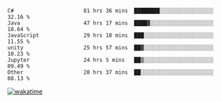 <!--START_SECTION:waka-->

```text
C#                      81 hrs 36 mins  ████████░░░░░░░░░░░░░░░░░   32.16 %
Java                    47 hrs 17 mins  ████▓░░░░░░░░░░░░░░░░░░░░   18.64 %
JavaScript              29 hrs 18 mins  ███░░░░░░░░░░░░░░░░░░░░░░   11.55 %
unity                   25 hrs 57 mins  ██▓░░░░░░░░░░░░░░░░░░░░░░   10.23 %
Jupyter                 24 hrs 5 mins   ██▒░░░░░░░░░░░░░░░░░░░░░░   09.49 %
Other                   20 hrs 37 mins  ██░░░░░░░░░░░░░░░░░░░░░░░   08.13 %
```

<!--END_SECTION:waka-->
[![wakatime](https://wakatime.com/badge/user/6c2f442e-41b4-42e3-bc06-d5d8203ad1da.svg)](https://wakatime.com/@6c2f442e-41b4-42e3-bc06-d5d8203ad1da)
